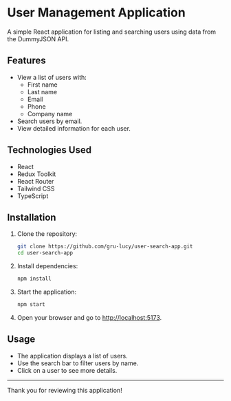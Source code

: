 # User Management Application

A simple React application for listing and searching users using data from the DummyJSON API.

## Features

- View a list of users with:
  - First name
  - Last name
  - Email
  - Phone
  - Company name
- Search users by email.
- View detailed information for each user.

## Technologies Used

- React
- Redux Toolkit
- React Router
- Tailwind CSS
- TypeScript

## Installation

1. Clone the repository:
   ```bash
   git clone https://github.com/gru-lucy/user-search-app.git
   cd user-search-app
   ```

2. Install dependencies:
   ```bash
   npm install
   ```

3. Start the application:
   ```bash
   npm start
   ```

4. Open your browser and go to [http://localhost:5173](http://localhost:5173).

## Usage

- The application displays a list of users.
- Use the search bar to filter users by name.
- Click on a user to see more details.

---

Thank you for reviewing this application!
